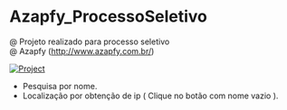 # Azapfy_ProcessoSeletivo
@ Projeto realizado para processo seletivo  
@ Azapfy (http://www.azapfy.com.br/)

[![Project](https://img.youtube.com/vi/2h0RhhukLWI/0.jpg)](https://www.youtube.com/watch?v=2h0RhhukLWI)  



* Pesquisa por nome.
* Localização por obtenção de ip ( Clique no botão com nome vazio ).
